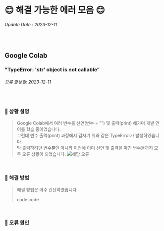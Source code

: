 <!-- Introduction -->
# 😊 해결 가능한 에러 모음 😊

<!-- Update Date -->
###### Update Date : 2023-12-11

<br/>

<!-- Google Colab -->
## Google Colab
### "TypeError: 'str' object is not callable"
###### 오류 발생일: 2023-12-11

<br/>

### 📌 상황 설명
> Google Colab에서 여러 변수를 선언(변수 = "") 및 출력(print) 해가며 개발 언어를 학습 중이었습니다.  
> 그런데 변수 출력(print) 과정에서 갑자기 위와 같은 TypeError가 발생하였습니다.  
> 막 출력하려던 변수뿐만 아니라 이전에 이미 선언 및 출력을 마친 변수들까지 모두 오류 상황이 되었습니다.
> ![해당 오류](https://github.com/Kim-src/Errors/assets/150884526/c361ba6a-49bf-4aa1-9e0a-79aca87ac743)

<br/>

### 📌 해결 방법
> 해결 방법은 아주 간단하였습니다.
> 
>    code
>    code
> 

<br/>

### 📌 오류 원인
